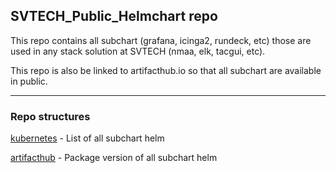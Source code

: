 ## SVTECH_Public_Helmchart repo
This repo contains all subchart (grafana, icinga2, rundeck, etc) those are used in any stack solution at SVTECH (nmaa, elk, tacgui, etc).

This repo is also be linked to artifacthub.io so that all subchart are available in public.

---
### Repo structures

[kubernetes](/kubernetes/README.md) - List of all subchart helm

[artifacthub](/artifacthub/README.md) - Package version of all subchart helm
